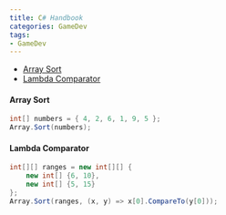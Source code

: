 ```yaml
---
title: C# Handbook
categories: GameDev
tags:
- GameDev
---
```


- [Array Sort](#array-sort)
- [Lambda Comparator](#lambda-comparator)



#### Array Sort
```cs
int[] numbers = { 4, 2, 6, 1, 9, 5 };
Array.Sort(numbers);
```

#### Lambda Comparator
```cs
int[][] ranges = new int[][] {
    new int[] {6, 10},
    new int[] {5, 15}
};
Array.Sort(ranges, (x, y) => x[0].CompareTo(y[0]));
```
